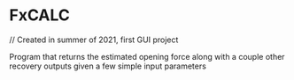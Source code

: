 # FxCALC
// Created in summer of 2021, first GUI project

Program that returns the estimated opening force along with a couple other recovery outputs given a few simple input parameters
